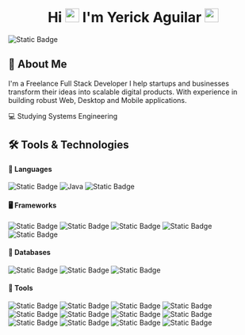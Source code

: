 <div align="center">
  
# Hi <img src="https://media4.giphy.com/media/v1.Y2lkPTc5MGI3NjExMndiY2RtYmRvOWZkMDIydTczYjhtbW5qbnlwcmJqeDNvcXY4cXU3cSZlcD12MV9pbnRlcm5hbF9naWZfYnlfaWQmY3Q9cw/hvRJCLFzcasrR4ia7z/giphy.gif" width="28"> I'm Yerick Aguilar <img src="https://media.giphy.com/media/v1.Y2lkPTc5MGI3NjExenV4emppMTk5bWZ1MHM2YmdnMTJsbHk1MzNndzFjNmcxOW13MW40ZiZlcD12MV9zdGlja2Vyc19zZWFyY2gmY3Q9cw/hWM5xcVje9cQscDLbP/giphy.gif" width="28">

</div>

![Static Badge](https://img.shields.io/badge/gmail-gmail?style=for-the-badge&logo=gmail&logoColor=%23FFF&color=%23d04c3b)


## 🚀 About Me

I'm a Freelance Full Stack Developer
I help startups and businesses transform their ideas into scalable digital products. With experience in building robust Web, Desktop and Mobile applications.

💻 Studying Systems Engineering

## 🛠️ Tools & Technologies

#### 📌 Languages

![Static Badge](https://img.shields.io/badge/javascript-javascript?style=for-the-badge&logo=javascript&logoColor=%23F7DF1E&color=gray)
![Java](https://img.shields.io/badge/java-%23ED8B00.svg?style=for-the-badge&logo=openjdk&logoColor=white)
![Static Badge](https://img.shields.io/badge/python-python?style=for-the-badge&logo=python&logoColor=%23FFF&color=%233776AB)

#### 🖥️ Frameworks

![Static Badge](https://img.shields.io/badge/nodejs-nodedotjs?style=for-the-badge&logo=nodedotjs&logoColor=%23FFF&color=%235FA04E)
![Static Badge](https://img.shields.io/badge/react-react?style=for-the-badge&logo=react&logoColor=%2361DAFB&color=%23165ba9)
![Static Badge](https://img.shields.io/badge/vite-vite?style=for-the-badge&logo=vite&logoColor=%23FFF&color=%23646CFF)
![Static Badge](https://img.shields.io/badge/tailwindcss-tailwindcss?style=for-the-badge&logo=tailwindcss&logoColor=%23FFF&color=%2306B6D4)
![Static Badge](https://img.shields.io/badge/flowbite-flowbite?style=for-the-badge&logoColor=%23FFF&color=%232db2f5)

#### 💾 Databases

![Static Badge](https://img.shields.io/badge/mysql-mysql?style=for-the-badge&logo=mysql&logoColor=%23FFF&color=%234479A1)
![Static Badge](https://img.shields.io/badge/mariadb-mariadb?style=for-the-badge&logo=mariadb&logoColor=%23FFF&color=%23003545)
![Static Badge](https://img.shields.io/badge/mongodb-mongodb?style=for-the-badge&logo=mongodb&logoColor=%23FFF&color=%2347A248)

#### 🔧 Tools

![Static Badge](https://img.shields.io/badge/postman-postman?style=for-the-badge&logo=postman&logoColor=%23FFF&color=%23FF6C37)
![Static Badge](https://img.shields.io/badge/git-git?style=for-the-badge&logo=git&logoColor=%23FFF&color=%23F05032)
![Static Badge](https://img.shields.io/badge/github-github?style=for-the-badge&logo=github&logoColor=%23FFF&color=%23181717)
![Static Badge](https://img.shields.io/badge/railway-railway?style=for-the-badge&logo=railway&logoColor=%23FFF&color=%230B0D0E)
![Static Badge](https://img.shields.io/badge/npm-npm?style=for-the-badge&logo=npm&logoColor=%23FFF&color=%23CB3837)
![Static Badge](https://img.shields.io/badge/firebase-firebase?style=for-the-badge&logo=firebase&logoColor=%23FFF&color=%23DD2C00)
![Static Badge](https://img.shields.io/badge/figma-figma?style=for-the-badge&logo=figma&logoColor=%23FFF&color=%23F24E1E)
![Static Badge](https://img.shields.io/badge/visual_studio_code-visual_studio_code?style=for-the-badge&logoColor=%23FFF&color=%232db2f5)
![Static Badge](https://img.shields.io/badge/ubuntu_Server-ubuntu_Server?style=for-the-badge&logo=ubuntu&logoColor=%23FFF&color=%23E95420)
![Static Badge](https://img.shields.io/badge/archlinux-archlinux?style=for-the-badge&logo=archlinux&logoColor=%23FFF&color=%231793D1)
![Static Badge](https://img.shields.io/badge/nginx-nginx?style=for-the-badge&logo=nginx&logoColor=%23FFF&color=%23009639)
![Static Badge](https://img.shields.io/badge/cloudinary-cloudinary?style=for-the-badge&logo=cloudinary&logoColor=%23FFF&color=%233448C5)

